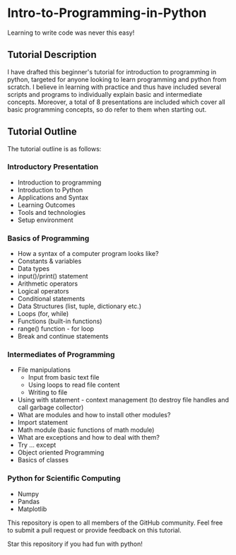 # Intro-to-Programming-in-Python

Learning to write code was never this easy!

## Tutorial Description

I have drafted this beginner's tutorial for introduction to programming in python, targeted for anyone looking to learn programming and python from scratch. I believe in learning with practice and thus have included several scripts and programs to individually explain basic and intermediate concepts. Moreover, a total of 8 presentations are included which cover all basic programming concepts, so do refer to them when starting out.

## Tutorial Outline

The tutorial outline is as follows:

### Introductory Presentation
  - Introduction to programming
  - Introduction to Python
  - Applications and Syntax
  - Learning Outcomes
  - Tools and technologies
  - Setup environment


### Basics of Programming
  - How a syntax of a computer program looks like?
  - Constants & variables
  - Data types
  - input()/print() statement
  - Arithmetic operators
  - Logical operators
  - Conditional statements
  - Data Structures (list, tuple, dictionary etc.)
  - Loops (for, while)
  - Functions (built-in functions)
  - range() function - for loop
  - Break and continue statements


### Intermediates of Programming
  - File manipulations
    - Input from basic text file
    - Using loops to read file content
    - Writing to file
  - Using with statement - context management (to destroy file handles and call garbage collector)
  - What are modules and how to install other modules?
  - Import statement
  - Math module (basic functions of math module)
  - What are exceptions and how to deal with them?
  - Try … except
  - Object oriented Programming
  - Basics of classes


### Python for Scientific Computing
  - Numpy
  - Pandas
  - Matplotlib


This repository is open to all members of the GitHub community. Feel free to submit a pull request or provide feedback on this tutorial.  

Star this repository if you had fun with python!
